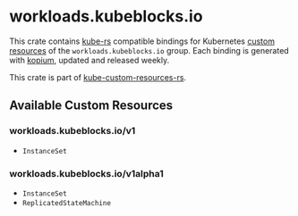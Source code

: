 <!--
SPDX-FileCopyrightText: The kube-custom-resources-rs Authors
SPDX-License-Identifier: 0BSD
 -->

# workloads.kubeblocks.io

This crate contains [kube-rs](https://kube.rs/) compatible bindings for Kubernetes [custom resources](https://kubernetes.io/docs/tasks/extend-kubernetes/custom-resources/custom-resource-definitions/) of the `workloads.kubeblocks.io` group. Each binding is generated with [kopium](https://github.com/kube-rs/kopium), updated and released weekly.

This crate is part of [kube-custom-resources-rs](https://github.com/metio/kube-custom-resources-rs).

## Available Custom Resources

### workloads.kubeblocks.io/v1
- `InstanceSet`
### workloads.kubeblocks.io/v1alpha1
- `InstanceSet`
- `ReplicatedStateMachine`
